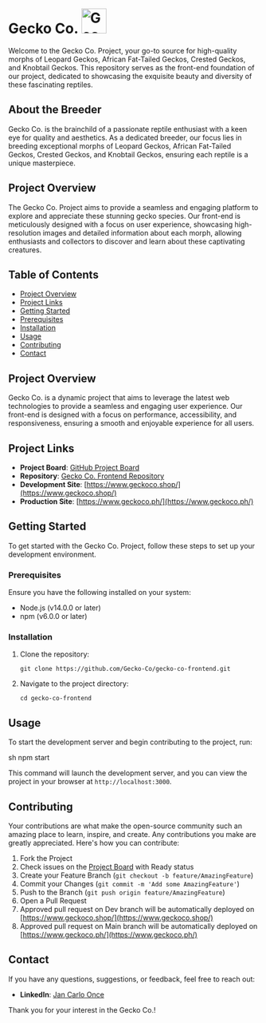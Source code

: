 # Gecko Co. <img src="public/images/geckoco-png.png" alt="Gecko Co. Logo" width="50">

Welcome to the Gecko Co. Project, your go-to source for high-quality morphs of Leopard Geckos, African Fat-Tailed Geckos, Crested Geckos, and Knobtail Geckos. This repository serves as the front-end foundation of our project, dedicated to showcasing the exquisite beauty and diversity of these fascinating reptiles.

## About the Breeder

Gecko Co. is the brainchild of a passionate reptile enthusiast with a keen eye for quality and aesthetics. As a dedicated breeder, our focus lies in breeding exceptional morphs of Leopard Geckos, African Fat-Tailed Geckos, Crested Geckos, and Knobtail Geckos, ensuring each reptile is a unique masterpiece.

## Project Overview

The Gecko Co. Project aims to provide a seamless and engaging platform to explore and appreciate these stunning gecko species. Our front-end is meticulously designed with a focus on user experience, showcasing high-resolution images and detailed information about each morph, allowing enthusiasts and collectors to discover and learn about these captivating creatures.

## Table of Contents

- [Project Overview](#project-overview)
- [Project Links](#project-links)
- [Getting Started](#getting-started)
- [Prerequisites](#prerequisites)
- [Installation](#installation)
- [Usage](#usage)
- [Contributing](#contributing)
- [Contact](#contact)

## Project Overview

Gecko Co. is a dynamic project that aims to leverage the latest web technologies to provide a seamless and engaging user experience. Our front-end is designed with a focus on performance, accessibility, and responsiveness, ensuring a smooth and enjoyable experience for all users.

## Project Links

- **Project Board**: [GitHub Project Board](https://github.com/orgs/Gecko-Co/projects/1/)
- **Repository**: [Gecko Co. Frontend Repository](https://github.com/Gecko-Co/gecko-co-frontend)
- **Development Site**: [https://www.geckoco.shop/](https://www.geckoco.shop/)
- **Production Site**: [https://www.geckoco.ph/](https://www.geckoco.ph/)

## Getting Started

To get started with the Gecko Co. Project, follow these steps to set up your development environment.

### Prerequisites

Ensure you have the following installed on your system:

- Node.js (v14.0.0 or later)
- npm (v6.0.0 or later)

### Installation

1. Clone the repository:

   `git clone https://github.com/Gecko-Co/gecko-co-frontend.git `

2. Navigate to the project directory:

   `cd gecko-co-frontend `

## Usage

To start the development server and begin contributing to the project, run:

sh npm start

This command will launch the development server, and you can view the project in your browser at `http://localhost:3000`.

## Contributing

Your contributions are what make the open-source community such an amazing place to learn, inspire, and create. Any contributions you make are greatly appreciated. Here's how you can contribute:

1. Fork the Project
2. Check issues on the [Project Board](https://github.com/orgs/Gecko-Co/projects/1/) with Ready status
3. Create your Feature Branch (`git checkout -b feature/AmazingFeature`)
4. Commit your Changes (`git commit -m 'Add some AmazingFeature'`)
5. Push to the Branch (`git push origin feature/AmazingFeature`)
6. Open a Pull Request
7. Approved pull request on Dev branch will be automatically deployed on [https://www.geckoco.shop/](https://www.geckoco.shop/)
8. Approved pull request on Main branch will be automatically deployed on [https://www.geckoco.ph/](https://www.geckoco.ph/)

## Contact

If you have any questions, suggestions, or feedback, feel free to reach out:

- **LinkedIn**: [Jan Carlo Once](https://www.linkedin.com/in/jancarloonce)

Thank you for your interest in the Gecko Co.!
